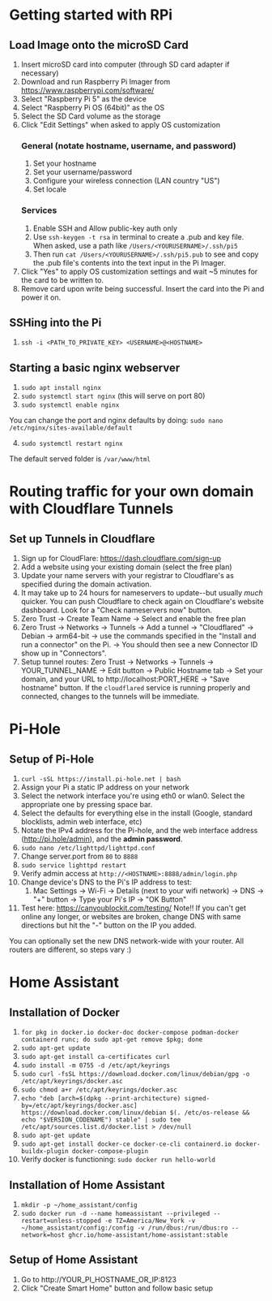 # Getting started with RPi

## Load Image onto the microSD Card

1. Insert microSD card into computer (through SD card adapter if necessary)
2. Download and run Raspberry Pi Imager from https://www.raspberrypi.com/software/
3. Select "Raspberry Pi 5" as the device
4. Select "Raspberry Pi OS (64bit)" as the OS
5. Select the SD Card volume as the storage
6. Click "Edit Settings" when asked to apply OS customization
    ### General (notate hostname, username, and password)
    1. Set your hostname
    2. Set your username/password
    3. Configure your wireless connection (LAN country "US")
    4. Set locale
    ### Services
    1. Enable SSH and Allow public-key auth only
    2. Use `ssh-keygen -t rsa` in terminal to create a .pub and key file. When asked, use a path like `/Users/<YOURUSERNAME>/.ssh/pi5`
    3. Then run `cat /Users/<YOURUSERNAME>/.ssh/pi5.pub` to see and copy the .pub file's contents into the text input in the Pi Imager.
7. Click "Yes" to apply OS customization settings and wait ~5 minutes for the card to be written to.
8. Remove card upon write being successful. Insert the card into the Pi and power it on.

## SSHing into the Pi

1. `ssh -i <PATH_TO_PRIVATE_KEY> <USERNAME>@<HOSTNAME>`

## Starting a basic nginx webserver

1. `sudo apt install nginx`
2. `sudo systemctl start nginx` (this will serve on port 80)
3. `sudo systemctl enable nginx`

You can change the port and nginx defaults by doing: `sudo nano /etc/nginx/sites-available/default`

4. `sudo systemctl restart nginx`

The default served folder is `/var/www/html`

# Routing traffic for your own domain with Cloudflare Tunnels

## Set up Tunnels in Cloudflare

1. Sign up for CloudFlare: https://dash.cloudflare.com/sign-up
2. Add a website using your existing domain (select the free plan)
3. Update your name servers with your registrar to Cloudflare's as specified during the domain activation.
4. It may take up to 24 hours for nameservers to update--but usually _much_ quicker. You can push Cloudflare to check again on Cloudflare's website dashboard. Look for a "Check nameservers now" button.
5. Zero Trust -> Create Team Name -> Select and enable the free plan
6. Zero Trust -> Networks -> Tunnels -> Add a tunnel -> "Cloudflared" -> Debian -> arm64-bit -> use the commands specified in the "Install and run a connector" on the Pi. -> You should then see a new Connector ID show up in "Connectors".
7. Setup tunnel routes: Zero Trust -> Networks -> Tunnels -> YOUR_TUNNEL_NAME -> Edit button -> Public Hostname tab -> Set your domain, and your URL to http://localhost:PORT_HERE -> "Save hostname" button.
   If the `cloudflared` service is running properly and connected, changes to the tunnels will be immediate.

# Pi-Hole

## Setup of Pi-Hole

1. `curl -sSL https://install.pi-hole.net | bash`
2. Assign your Pi a static IP address on your network
3. Select the network interface you're using eth0 or wlan0. Select the appropriate one by pressing space bar.
4. Select the defaults for everything else in the install (Google, standard blocklists, admin web interface, etc)
5. Notate the IPv4 address for the Pi-hole, and the web interface address (http://pi.hole/admin), and the **admin password**.
6. `sudo nano /etc/lighttpd/lighttpd.conf`
7. Change server.port from `80` to `8888`
8. `sudo service lighttpd restart`
9. Verify admin access at `http://<HOSTNAME>:8888/admin/login.php`
10. Change device's DNS to the Pi's IP address to test:
    1. Mac Settings -> Wi-Fi -> Details (next to your wifi network) -> DNS -> "+" button -> Type your Pi's IP -> "OK Button"
11. Test here: https://canyoublockit.com/testing/
    Note!! If you can't get online any longer, or websites are broken, change DNS with same directions but hit the "-" button on the IP you added.

You can optionally set the new DNS network-wide with your router. All routers are different, so steps vary :)

# Home Assistant

## Installation of Docker

1. `for pkg in docker.io docker-doc docker-compose podman-docker containerd runc; do sudo apt-get remove $pkg; done`
2. `sudo apt-get update`
3. `sudo apt-get install ca-certificates curl`
4. `sudo install -m 0755 -d /etc/apt/keyrings`
5. `sudo curl -fsSL https://download.docker.com/linux/debian/gpg -o /etc/apt/keyrings/docker.asc`
6. `sudo chmod a+r /etc/apt/keyrings/docker.asc`
7. `echo "deb [arch=$(dpkg --print-architecture) signed-by=/etc/apt/keyrings/docker.asc] https://download.docker.com/linux/debian $(. /etc/os-release && echo "$VERSION_CODENAME") stable" | sudo tee /etc/apt/sources.list.d/docker.list > /dev/null`
8. `sudo apt-get update`
9. `sudo apt-get install docker-ce docker-ce-cli containerd.io docker-buildx-plugin docker-compose-plugin`
10. Verify docker is functioning: `sudo docker run hello-world`

## Installation of Home Assistant

1. `mkdir -p ~/home_assistant/config`
2. `sudo docker run -d --name homeassistant --privileged --restart=unless-stopped -e TZ=America/New_York -v ~/home_assistant/config:/config -v /run/dbus:/run/dbus:ro --network=host ghcr.io/home-assistant/home-assistant:stable`

## Setup of Home Assistant

1. Go to http://YOUR_PI_HOSTNAME_OR_IP:8123
2. Click "Create Smart Home" button and follow basic setup
